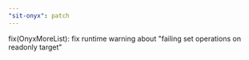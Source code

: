 ```yaml
---
"sit-onyx": patch
---
```


fix(OnyxMoreList): fix runtime warning about "failing set operations on readonly target"
